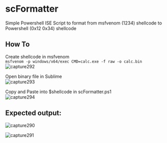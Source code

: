 # scFormatter
Simple Powershell ISE Script to format from msfvenom (1234) shellcode to Powershell (0x12 0x34) shellcode


## How To
Create shellcode in msfvenom\
`msfvenom -p windows/x64/exec CMD=calc.exe -f raw -o calc.bin`\
![capture292](https://user-images.githubusercontent.com/18358246/172686836-42068b8f-b219-456a-aa69-72ba70903c90.PNG)

Open binary file in Sublime\
![capture293](https://user-images.githubusercontent.com/18358246/172687054-0db617b9-19d5-407d-b405-68871052ed4f.PNG)

Copy and Paste into $shellcode in scFormatter.ps1\
![capture294](https://user-images.githubusercontent.com/18358246/172687405-bc4dc6c3-815c-4672-bd89-53b12523eb11.PNG)


## Expected output:
![capture290](https://user-images.githubusercontent.com/18358246/172686331-660547c1-4e10-4496-a296-da47de664685.PNG)

![capture291](https://user-images.githubusercontent.com/18358246/172686572-cc523984-a479-43fb-b887-b8df2fb131e0.PNG)
